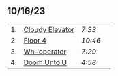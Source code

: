 ## 10/16/23
|      |      |      |      |
| :--- | :--- | :--- | :--- |
1. | [Cloudy Elevator](cloudy-elevator.mp3) | *7:33* |
| 2. | [Floor 4](floor-4.mp3) | *10:46*  |
| 3. | [Wh-operator](wh-operator.mp3) | *7:29* |
| 4. | [Doom Unto U](doom-unto-u.mp3) | *4:58* |